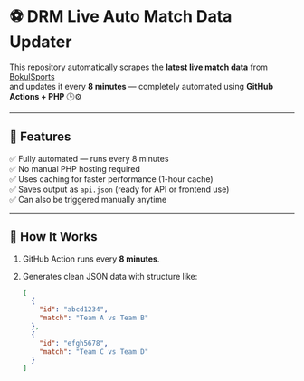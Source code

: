 # ⚽ DRM Live Auto Match Data Updater

This repository automatically scrapes the **latest live match data** from [BokulSports](https://bokulsports.com)  
and updates it every **8 minutes** — completely automated using **GitHub Actions + PHP** 🕒⚙️  

---

## 🚀 Features

✅ Fully automated — runs every 8 minutes  
✅ No manual PHP hosting required  
✅ Uses caching for faster performance (1-hour cache)  
✅ Saves output as `api.json` (ready for API or frontend use)  
✅ Can also be triggered manually anytime  

---

## 🧠 How It Works

1. GitHub Action runs every **8 minutes**.  
2. Generates clean JSON data with structure like:

   ```json
   [
     {
       "id": "abcd1234",
       "match": "Team A vs Team B"
     },
     {
       "id": "efgh5678",
       "match": "Team C vs Team D"
     }
   ]
